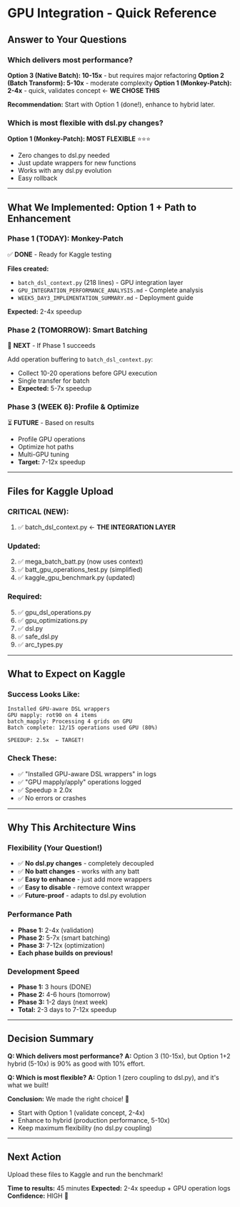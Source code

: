 # GPU Integration - Quick Reference

## Answer to Your Questions

### Which delivers most performance?
**Option 3 (Native Batch): 10-15x** - but requires major refactoring
**Option 2 (Batch Transform): 5-10x** - moderate complexity
**Option 1 (Monkey-Patch): 2-4x** - quick, validates concept ← **WE CHOSE THIS**

**Recommendation:** Start with Option 1 (done!), enhance to hybrid later.

### Which is most flexible with dsl.py changes?
**Option 1 (Monkey-Patch): MOST FLEXIBLE** ⭐⭐⭐
- Zero changes to dsl.py needed
- Just update wrappers for new functions
- Works with any dsl.py evolution
- Easy rollback

---

## What We Implemented: Option 1 + Path to Enhancement

### Phase 1 (TODAY): Monkey-Patch
✅ **DONE** - Ready for Kaggle testing

**Files created:**
- `batch_dsl_context.py` (218 lines) - GPU integration layer
- `GPU_INTEGRATION_PERFORMANCE_ANALYSIS.md` - Complete analysis
- `WEEK5_DAY3_IMPLEMENTATION_SUMMARY.md` - Deployment guide

**Expected:** 2-4x speedup

### Phase 2 (TOMORROW): Smart Batching
🔄 **NEXT** - If Phase 1 succeeds

Add operation buffering to `batch_dsl_context.py`:
- Collect 10-20 operations before GPU execution
- Single transfer for batch
- **Expected:** 5-7x speedup

### Phase 3 (WEEK 6): Profile & Optimize
⏳ **FUTURE** - Based on results

- Profile GPU operations
- Optimize hot paths
- Multi-GPU tuning
- **Target:** 7-12x speedup

---

## Files for Kaggle Upload

### CRITICAL (NEW):
1. ✅ batch_dsl_context.py ← **THE INTEGRATION LAYER**

### Updated:
2. ✅ mega_batch_batt.py (now uses context)
3. ✅ batt_gpu_operations_test.py (simplified)
4. ✅ kaggle_gpu_benchmark.py (updated)

### Required:
5. ✅ gpu_dsl_operations.py
6. ✅ gpu_optimizations.py
7. ✅ dsl.py
8. ✅ safe_dsl.py
9. ✅ arc_types.py

---

## What to Expect on Kaggle

### Success Looks Like:
```
Installed GPU-aware DSL wrappers
GPU mapply: rot90 on 4 items
batch_mapply: Processing 4 grids on GPU
Batch complete: 12/15 operations used GPU (80%)

SPEEDUP: 2.5x  ← TARGET!
```

### Check These:
- ✅ "Installed GPU-aware DSL wrappers" in logs
- ✅ "GPU mapply/apply" operations logged
- ✅ Speedup ≥ 2.0x
- ✅ No errors or crashes

---

## Why This Architecture Wins

### Flexibility (Your Question!)
- ✅ **No dsl.py changes** - completely decoupled
- ✅ **No batt changes** - works with any batt
- ✅ **Easy to enhance** - just add more wrappers
- ✅ **Easy to disable** - remove context wrapper
- ✅ **Future-proof** - adapts to dsl.py evolution

### Performance Path
- **Phase 1:** 2-4x (validation)
- **Phase 2:** 5-7x (smart batching)
- **Phase 3:** 7-12x (optimization)
- **Each phase builds on previous!**

### Development Speed
- **Phase 1:** 3 hours (DONE)
- **Phase 2:** 4-6 hours (tomorrow)
- **Phase 3:** 1-2 days (next week)
- **Total:** 2-3 days to 7-12x speedup

---

## Decision Summary

**Q: Which delivers most performance?**
**A:** Option 3 (10-15x), but Option 1+2 hybrid (5-10x) is 90% as good with 10% effort.

**Q: Which is most flexible?**
**A:** Option 1 (zero coupling to dsl.py), and it's what we built!

**Conclusion:** We made the right choice! 🎯
- Start with Option 1 (validate concept, 2-4x)
- Enhance to hybrid (production performance, 5-10x)
- Keep maximum flexibility (no dsl.py coupling)

---

## Next Action

Upload these files to Kaggle and run the benchmark!

**Time to results:** 45 minutes
**Expected:** 2-4x speedup + GPU operation logs
**Confidence:** HIGH 🚀
